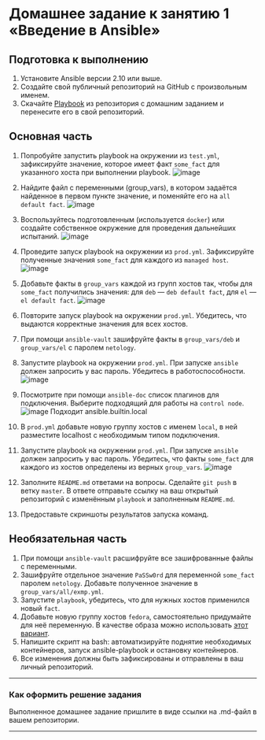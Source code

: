 # Домашнее задание к занятию 1 «Введение в Ansible»

## Подготовка к выполнению

1. Установите Ansible версии 2.10 или выше.
2. Создайте свой публичный репозиторий на GitHub с произвольным именем.
3. Скачайте [Playbook](./playbook/) из репозитория с домашним заданием и перенесите его в свой репозиторий.

## Основная часть

1. Попробуйте запустить playbook на окружении из `test.yml`, зафиксируйте значение, которое имеет факт `some_fact` для указанного хоста при выполнении playbook.
![image](https://github.com/lechuk1981/Ansible/assets/5323690/ffd6253e-5331-4843-bc7e-8d5294702dd2)

2. Найдите файл с переменными (group_vars), в котором задаётся найденное в первом пункте значение, и поменяйте его на `all default fact`.
![image](https://github.com/lechuk1981/Ansible/assets/5323690/34dbcc44-710a-4605-895e-5bf340fd509b)

3. Воспользуйтесь подготовленным (используется `docker`) или создайте собственное окружение для проведения дальнейших испытаний.
![image](https://github.com/lechuk1981/Ansible/assets/5323690/aba5bb3a-0508-451e-be93-da5560e4386c)

4. Проведите запуск playbook на окружении из `prod.yml`. Зафиксируйте полученные значения `some_fact` для каждого из `managed host`.
![image](https://github.com/lechuk1981/Ansible/assets/5323690/5f947cde-3c1a-468c-8f0e-effd4cfe36bb)

5. Добавьте факты в `group_vars` каждой из групп хостов так, чтобы для `some_fact` получились значения: для `deb` — `deb default fact`, для `el` — `el default fact`.
![image](https://github.com/lechuk1981/Ansible/assets/5323690/116ee423-860d-4365-a81f-dce3ed575343)

6.  Повторите запуск playbook на окружении `prod.yml`. Убедитесь, что выдаются корректные значения для всех хостов.

7. При помощи `ansible-vault` зашифруйте факты в `group_vars/deb` и `group_vars/el` с паролем `netology`.
8. Запустите playbook на окружении `prod.yml`. При запуске `ansible` должен запросить у вас пароль. Убедитесь в работоспособности.
![image](https://github.com/lechuk1981/Ansible/assets/5323690/339f5645-1e01-4e7c-86c5-5f8a7867eabf)

9. Посмотрите при помощи `ansible-doc` список плагинов для подключения. Выберите подходящий для работы на `control node`.
![image](https://github.com/lechuk1981/Ansible/assets/5323690/842aee83-88c2-494d-b455-5d21667e9a59)
   Подходит ansible.builtin.local
10. В `prod.yml` добавьте новую группу хостов с именем  `local`, в ней разместите localhost с необходимым типом подключения.

11. Запустите playbook на окружении `prod.yml`. При запуске `ansible` должен запросить у вас пароль. Убедитесь, что факты `some_fact` для каждого из хостов определены из верных `group_vars`.
![image](https://github.com/lechuk1981/Ansible/assets/5323690/9e6c672a-0ee2-480d-8352-439a4b7f1a1c)


12. Заполните `README.md` ответами на вопросы. Сделайте `git push` в ветку `master`. В ответе отправьте ссылку на ваш открытый репозиторий с изменённым `playbook` и заполненным `README.md`.
13. Предоставьте скриншоты результатов запуска команд.

## Необязательная часть

1. При помощи `ansible-vault` расшифруйте все зашифрованные файлы с переменными.
2. Зашифруйте отдельное значение `PaSSw0rd` для переменной `some_fact` паролем `netology`. Добавьте полученное значение в `group_vars/all/exmp.yml`.
3. Запустите `playbook`, убедитесь, что для нужных хостов применился новый `fact`.
4. Добавьте новую группу хостов `fedora`, самостоятельно придумайте для неё переменную. В качестве образа можно использовать [этот вариант](https://hub.docker.com/r/pycontribs/fedora).
5. Напишите скрипт на bash: автоматизируйте поднятие необходимых контейнеров, запуск ansible-playbook и остановку контейнеров.
6. Все изменения должны быть зафиксированы и отправлены в ваш личный репозиторий.

---

### Как оформить решение задания

Выполненное домашнее задание пришлите в виде ссылки на .md-файл в вашем репозитории.

---
